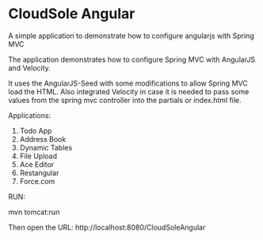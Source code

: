 CloudSole Angular
====================

A simple application to demonstrate how to configure angularjs with Spring MVC

The application demonstrates how to configure Spring MVC with AngularJS and Velocity.

It uses the AngularJS-Seed with some modifications to allow Spring MVC load the HTML. 
Also integrated Velocity in case it is needed to pass some values from the spring mvc controller into the partials or index.html file.

Applications:
1. Todo App
2. Address Book
3. Dynamic Tables
4. File Upload
5. Ace Editor
6. Restangular
7. Force.com 

RUN: 

mvn tomcat:run

Then open the URL: http://localhost:8080/CloudSoleAngular